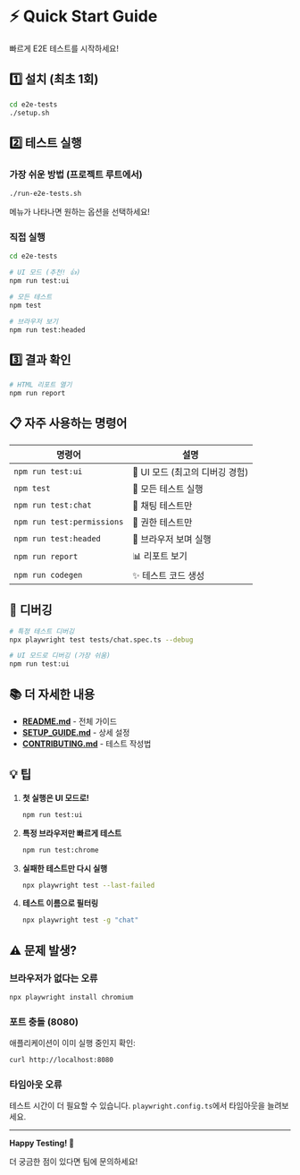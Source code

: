 # ⚡ Quick Start Guide

빠르게 E2E 테스트를 시작하세요!

## 1️⃣ 설치 (최초 1회)

```bash
cd e2e-tests
./setup.sh
```

## 2️⃣ 테스트 실행

### 가장 쉬운 방법 (프로젝트 루트에서)

```bash
./run-e2e-tests.sh
```

메뉴가 나타나면 원하는 옵션을 선택하세요!

### 직접 실행

```bash
cd e2e-tests

# UI 모드 (추천! 👍)
npm run test:ui

# 모든 테스트
npm test

# 브라우저 보기
npm run test:headed
```

## 3️⃣ 결과 확인

```bash
# HTML 리포트 열기
npm run report
```

## 📋 자주 사용하는 명령어

| 명령어 | 설명 |
|--------|------|
| `npm run test:ui` | 🎨 UI 모드 (최고의 디버깅 경험) |
| `npm test` | 🤖 모든 테스트 실행 |
| `npm run test:chat` | 💬 채팅 테스트만 |
| `npm run test:permissions` | 🔐 권한 테스트만 |
| `npm run test:headed` | 👀 브라우저 보며 실행 |
| `npm run report` | 📊 리포트 보기 |
| `npm run codegen` | ✨ 테스트 코드 생성 |

## 🐛 디버깅

```bash
# 특정 테스트 디버깅
npx playwright test tests/chat.spec.ts --debug

# UI 모드로 디버깅 (가장 쉬움)
npm run test:ui
```

## 📚 더 자세한 내용

- **[README.md](./README.md)** - 전체 가이드
- **[SETUP_GUIDE.md](./SETUP_GUIDE.md)** - 상세 설정
- **[CONTRIBUTING.md](./CONTRIBUTING.md)** - 테스트 작성법

## 💡 팁

1. **첫 실행은 UI 모드로!**
   ```bash
   npm run test:ui
   ```

2. **특정 브라우저만 빠르게 테스트**
   ```bash
   npm run test:chrome
   ```

3. **실패한 테스트만 다시 실행**
   ```bash
   npx playwright test --last-failed
   ```

4. **테스트 이름으로 필터링**
   ```bash
   npx playwright test -g "chat"
   ```

## ⚠️ 문제 발생?

### 브라우저가 없다는 오류
```bash
npx playwright install chromium
```

### 포트 충돌 (8080)
애플리케이션이 이미 실행 중인지 확인:
```bash
curl http://localhost:8080
```

### 타임아웃 오류
테스트 시간이 더 필요할 수 있습니다. `playwright.config.ts`에서 타임아웃을 늘려보세요.

---

**Happy Testing! 🎉**

더 궁금한 점이 있다면 팀에 문의하세요!
